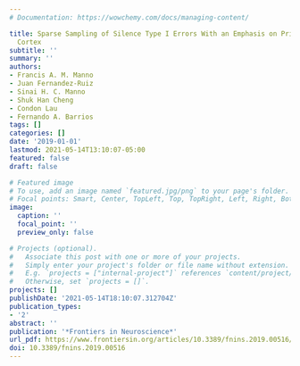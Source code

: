 ```yaml
---
# Documentation: https://wowchemy.com/docs/managing-content/

title: Sparse Sampling of Silence Type I Errors With an Emphasis on Primary Auditory
  Cortex
subtitle: ''
summary: ''
authors:
- Francis A. M. Manno
- Juan Fernandez-Ruiz
- Sinai H. C. Manno
- Shuk Han Cheng
- Condon Lau
- Fernando A. Barrios
tags: []
categories: []
date: '2019-01-01'
lastmod: 2021-05-14T13:10:07-05:00
featured: false
draft: false

# Featured image
# To use, add an image named `featured.jpg/png` to your page's folder.
# Focal points: Smart, Center, TopLeft, Top, TopRight, Left, Right, BottomLeft, Bottom, BottomRight.
image:
  caption: ''
  focal_point: ''
  preview_only: false

# Projects (optional).
#   Associate this post with one or more of your projects.
#   Simply enter your project's folder or file name without extension.
#   E.g. `projects = ["internal-project"]` references `content/project/deep-learning/index.md`.
#   Otherwise, set `projects = []`.
projects: []
publishDate: '2021-05-14T18:10:07.312704Z'
publication_types:
- '2'
abstract: ''
publication: '*Frontiers in Neuroscience*'
url_pdf: https://www.frontiersin.org/articles/10.3389/fnins.2019.00516/full
doi: 10.3389/fnins.2019.00516
---
```


